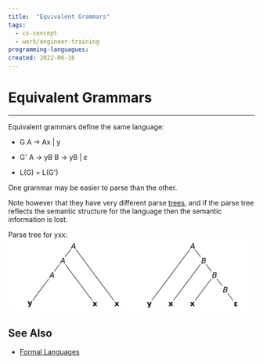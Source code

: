 ```yaml
---
title:  "Equivalent Grammars"
tags:
  - cs-concept
  - work/engineer-training
programming-languagues:
created: 2022-06-16
---
```

# Equivalent Grammars
---
Equivalent grammars define the same language:

- G
A $\rightarrow$ Ax | y

- G'
A $\rightarrow$ yB
B $\rightarrow$ yB | $\varepsilon$

- L(G) = L(G')

One grammar may be easier to parse than the other. 

Note however that they have very different parse [trees](notes/university/cs2004/trees.md), and if the parse tree reflects the semantic structure for the language then the semantic information is lost.

Parse tree for yxx:
![parse-tree-leftmost-rightmost](notes/images/parse-tree-leftmost-rightmost.png)

## See Also
- [Formal Languages](notes/general/formal-languages.md)
